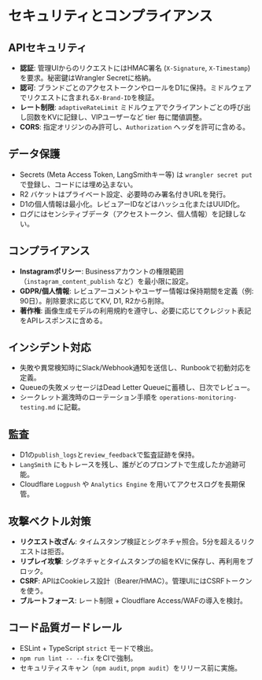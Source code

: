 # セキュリティとコンプライアンス

## APIセキュリティ
- **認証**: 管理UIからのリクエストにはHMAC署名 (`X-Signature`, `X-Timestamp`) を要求。秘密鍵はWrangler Secretに格納。
- **認可**: ブランドごとのアクセストークンやロールをD1に保持。ミドルウェアでリクエストに含まれる`X-Brand-ID`を検証。
- **レート制限**: `adaptiveRateLimit` ミドルウェアでクライアントごとの呼び出し回数をKVに記録し、VIPユーザーなど tier 毎に閾値調整。
- **CORS**: 指定オリジンのみ許可し、`Authorization` ヘッダを許可に含める。

## データ保護
- Secrets (Meta Access Token, LangSmithキー等) は `wrangler secret put` で登録し、コードには埋め込まない。
- R2 バケットはプライベート設定、必要時のみ署名付きURLを発行。
- D1の個人情報は最小化。レビュアーIDなどはハッシュ化またはUUID化。
- ログにはセンシティブデータ（アクセストークン、個人情報）を記録しない。

## コンプライアンス
- **Instagramポリシー**: Businessアカウントの権限範囲（`instagram_content_publish` など）を最小限に設定。
- **GDPR/個人情報**: レビュアーコメントやユーザー情報は保持期間を定義（例: 90日）。削除要求に応じてKV, D1, R2から削除。
- **著作権**: 画像生成モデルの利用規約を遵守し、必要に応じてクレジット表記をAPIレスポンスに含める。

## インシデント対応
- 失敗や異常検知時にSlack/Webhook通知を送信し、Runbookで初動対応を定義。
- Queueの失敗メッセージはDead Letter Queueに蓄積し、日次でレビュー。
- シークレット漏洩時のローテーション手順を `operations-monitoring-testing.md` に記載。

## 監査
- D1の`publish_logs`と`review_feedback`で監査証跡を保持。
- `LangSmith` にもトレースを残し、誰がどのプロンプトで生成したか追跡可能。
- Cloudflare `Logpush` や `Analytics Engine` を用いてアクセスログを長期保管。

## 攻撃ベクトル対策
- **リクエスト改ざん**: タイムスタンプ検証とシグネチャ照合。5分を超えるリクエストは拒否。
- **リプレイ攻撃**: シグネチャとタイムスタンプの組をKVに保存し、再利用をブロック。
- **CSRF**: APIはCookieレス設計（Bearer/HMAC）。管理UIにはCSRFトークンを使う。
- **ブルートフォース**: レート制限 + Cloudflare Access/WAFの導入を検討。

## コード品質ガードレール
- ESLint + TypeScript `strict` モードで検出。
- `npm run lint -- --fix` をCIで強制。
- セキュリティスキャン（`npm audit`, `pnpm audit`）をリリース前に実施。
